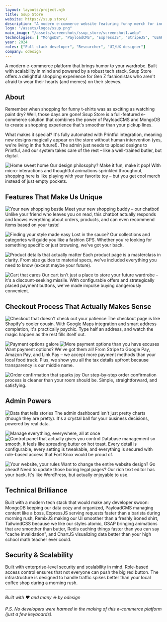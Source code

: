 ```yaml
---
layout: layouts/project.njk
title: Ssup Store
website: https://ssup.store/
description: "A modern e-commerce website featuring funny merch for individuals that want to speak from their heart."
logo: "/assets/logos/ssup.png"
main_image: "/assets/screenshots/ssup_store/screenshot1.webp"
technologies: [ "MongoDB", "PayloadCMS", "ExpressJS", "StripeJS", "GSAP", "RemixJS", "TailwindCSS", "i18next", "SharpJS", "Redis", "ChartJS" ]
year: 2024
roles: ["Full stack developer", "Researcher", "UI/UX designer"]
company: odesign
---
```

A modern e-commerce platform that brings humor to your wardrobe. Built with scalability in mind and powered by a robust tech stack, Ssup Store offers a delightful shopping experience for Gen Z fashionistas who aren't afraid to wear their hearts (and memes) on their sleeves.

## About

Remember when shopping for funny t-shirts was as exciting as watching paint dry? Well, those days are gone! Ssup Store is a full-featured e-commerce solution that combines the power of PayloadCMS and MongoDB to create a shopping experience that's smoother than your pickup lines.

What makes it special? It's fully automated with Printful integration, meaning new designs magically appear on the store without human intervention (yes, we're living in the future!). The admin just needs to upload designs to Printful, and our system takes care of the rest – like a well-trained butler, but digital.

![Home sweet home](/assets/screenshots/ssup_store/screenshot1.webp)
Our design philosophy? Make it fun, make it pop! With micro-interactions and thoughtful animations sprinkled throughout, shopping here is like playing with your favorite toy – but you get cool merch instead of just empty pockets.

## Features That Make Us Unique

![Your new shopping bestie](/assets/screenshots/ssup_store/screenshot2.png)
Meet your new shopping buddy – our chatbot! Unlike your friend who leaves you on read, this chatbot actually responds and knows everything about orders, products, and can even recommend items based on your taste!

![Finding your style made easy](/assets/screenshots/ssup_store/screenshot3.png)
Lost in the sauce? Our collections and categories will guide you like a fashion GPS. Whether you're looking for something specific or just browsing, we've got your back.

![Product details that actually matter](/assets/screenshots/ssup_store/screenshot4.webp)
Each product page is a masterclass in clarity. From size guides to material specs, we've included everything you need to know (except maybe your future).

![Cart that cares](/assets/screenshots/ssup_store/screenshot5.png)
Our cart isn't just a place to store your future wardrobe – it's a discount-seeking missile. With configurable offers and strategically placed payment buttons, we've made impulse buying dangerously convenient.

## Checkout Process That Actually Makes Sense

![Checkout that doesn't check out your patience](/assets/screenshots/ssup_store/screenshot6.png)
The checkout page is like Shopify's cooler cousin. With Google Maps integration and smart address completion, it's practically psychic. Type half an address, and watch the magic happen as the rest fills itself out.

![Payment options galore](/assets/screenshots/ssup_store/screenshot7.png)
![More payment options than you have excuses](/assets/screenshots/ssup_store/screenshot8.png)
Want payment options? We've got them all! From Stripe to Google Pay, Amazon Pay, and Link Pay – we accept more payment methods than your local food truck. Plus, we show you all the tax details upfront because transparency is our middle name.

![Order confirmation that sparks joy](/assets/screenshots/ssup_store/screenshot9.png)
Our step-by-step order confirmation process is cleaner than your room should be. Simple, straightforward, and satisfying.

## Admin Powers 

![Data that tells stories](/assets/screenshots/ssup_store/screenshot10.png)
The admin dashboard isn't just pretty charts (though they are pretty). It's a crystal ball for your business decisions, powered by real data.

![Manage everything, everywhere, all at once](/assets/screenshots/ssup_store/screenshot11.png)
![Control panel that actually gives you control](/assets/screenshots/ssup_store/screenshot12.png)
Database management so smooth, it feels like spreading butter on hot toast. Every detail is configurable, every setting is tweakable, and everything is secured with role-based access that Fort Knox would be proud of.

![Your website, your rules](/assets/screenshots/ssup_store/screenshot13.png)
Want to change the entire website design? Go ahead! Need to update those boring legal pages? Our rich text editor has your back. It's like WordPress, but actually enjoyable to use.

## Technical Brilliance

Built with a modern tech stack that would make any developer swoon:
MongoDB keeping our data cozy and organized, PayloadCMS managing content like a boss, ExpressJS serving requests faster than a barista during morning rush, RemixJS making our UI smoother than a freshly ironed shirt, TailwindCSS because we like our styles atomic, GSAP bringing animations that are smoother than butter, Redis caching things faster than you can say "cache invalidation", and ChartJS visualizing data better than your high school math teacher ever could.

## Security & Scalability

Built with enterprise-level security and scalability in mind. Role-based access control ensures that not everyone can push the big red button. The infrastructure is designed to handle traffic spikes better than your local coffee shop during a morning rush.

---

*Built with ❤️ and many ☕ by odesign*

*P.S. No developers were harmed in the making of this e-commerce platform (just a few keyboards).*
